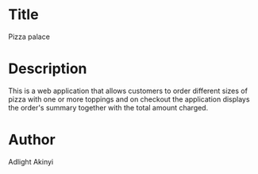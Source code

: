 # Title
Pizza palace
# Description
This is a web application that allows customers to order different sizes of pizza with one or more toppings and on checkout the application displays the order's summary together with the total amount charged.
# Author
Adlight Akinyi

